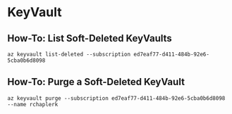 # KeyVault

## How-To: List Soft-Deleted KeyVaults
```
az keyvault list-deleted --subscription ed7eaf77-d411-484b-92e6-5cba0b6d8098
```

## How-To: Purge a Soft-Deleted KeyVault
```
az keyvault purge --subscription ed7eaf77-d411-484b-92e6-5cba0b6d8098 --name rchaplerk
```
